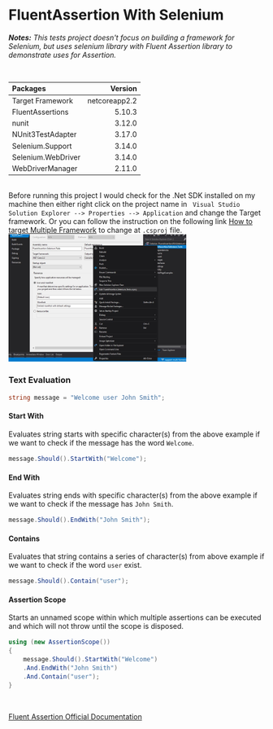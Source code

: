 # FluentAssertion With Selenium

***Notes:*** *This tests project doesn't focus on building a framework for Selenium, but uses selenium library with Fluent Assertion library to demonstrate uses for Assertion.*

<br/>

|Packages|Version|
|:---|---:|
|Target Framework |netcoreapp2.2|
|FluentAssertions|5.10.3|
|nunit|3.12.0|
|NUnit3TestAdapter|3.17.0|
|Selenium.Support|3.14.0|
|Selenium.WebDriver|3.14.0|
|WebDriverManager|2.11.0|

<br/>
Before running this project I would check for the .Net SDK installed on my machine then either right click on the project name in <code> Visual Studio Solution Explorer --> Properties --> Application</code> and change the Target framework. Or you can follow the instruction on the following link <a href="https://www.tutorialsteacher.com/core/target-multiple-frameworks-in-aspnet-core2">How to target Multiple Framework</a> to change at <code>.csproj</code> file.

<br/>

<img src="https://github.com/mhossen/FluentAssertionWithSelenium/blob/support-multi-framework/FluentAssertionWithSelenium/FluentAssertion.Selenium.Tests/Images/TrageFramework.jpg" alt="Target Framework" width="350" height="250"/>
<br/>

### Text Evaluation

```csharp
string message = "Welcome user John Smith";
```

#### Start With
Evaluates string starts with specific character(s) from the above example if we want to check if the message has the word `Welcome`.

```csharp
message.Should().StartWith("Welcome");
```


#### End With
Evaluates string ends with specific character(s) from the above example if we want to check if the message has `John Smith`.

```csharp
message.Should().EndWith("John Smith");
```

#### Contains
Evaluates that string contains a series of character(s) from above example if we want to check if the word `user` exist.

```csharp
message.Should().Contain("user");
```

#### Assertion Scope
Starts an unnamed scope within which multiple assertions can be executed and which will not throw until the scope is disposed.

```csharp
using (new AssertionScope())
{
    message.Should().StartWith("Welcome")
    .And.EndWith("John Smith")
    .And.Contain("user");
}
```
<br/>

[Fluent Assertion Official Documentation](https://fluentassertions.com/introduction)